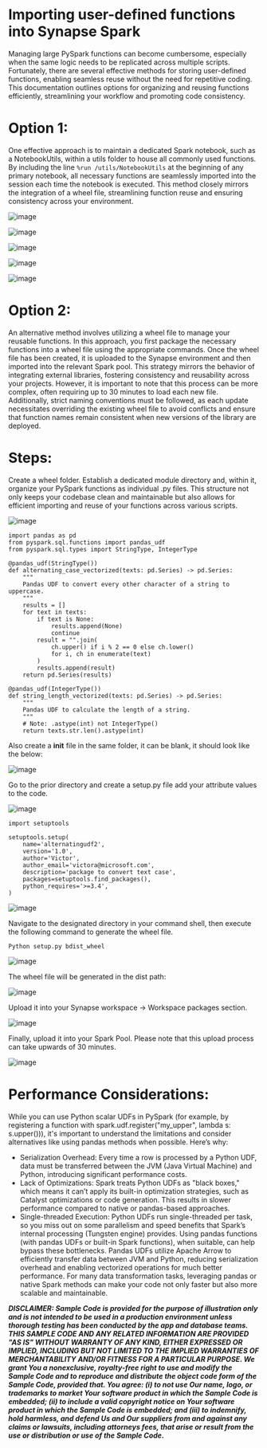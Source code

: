 # Importing user-defined functions into Synapse Spark 


Managing large PySpark functions can become cumbersome, especially when the same logic needs to be replicated across multiple scripts. 
Fortunately, there are several effective methods for storing user-defined functions, enabling seamless reuse without the need for repetitive coding. 
This documentation outlines options for organizing and reusing functions efficiently, streamlining your workflow and promoting code consistency.

# Option 1: 
One effective approach is to maintain a dedicated Spark notebook, such as a NotebookUtils, within a utils folder to house all commonly used functions. 
By including the line 
`%run /utils/NotebookUtils` 
at the beginning of any primary notebook, all necessary functions are seamlessly imported into the session each time the notebook is executed. 
This method closely mirrors the integration of a wheel file, streamlining function reuse and ensuring consistency across your environment.

![image](https://github.com/user-attachments/assets/91166031-08ac-41ff-8245-a1a4b18876aa)

![image](https://github.com/user-attachments/assets/d711c0d6-387f-40e0-bbf7-3872dd52815e)

![image](https://github.com/user-attachments/assets/452a1c6a-a80a-46c9-b38d-1caf9ddd753a)

![image](https://github.com/user-attachments/assets/f4f6913a-8e0d-4ed0-879b-191f9076b17b)

![image](https://github.com/user-attachments/assets/623e7a8a-97ff-4c89-b02c-9d4c04fd728c)

# Option 2: 

An alternative method involves utilizing a wheel file to manage your reusable functions. In this approach, you first package the necessary functions into a wheel file using the appropriate commands. Once the wheel file has been created, it is uploaded to the Synapse environment and then imported into the relevant Spark pool. This strategy mirrors the behavior of integrating external libraries, fostering consistency and reusability across your projects. However, it is important to note that this process can be more complex, often requiring up to 30 minutes to load each new file. Additionally, strict naming conventions must be followed, as each update necessitates overriding the existing wheel file to avoid conflicts and ensure that function names remain consistent when new versions of the library are deployed.

# Steps: 

Create a wheel folder. 
Establish a dedicated module directory and, within it, organize your PySpark functions as individual .py files. 
This structure not only keeps your codebase clean and maintainable but also allows for efficient importing and reuse of your functions across various scripts.

![image](https://github.com/user-attachments/assets/3edf07cc-89e3-4988-8637-a9e958897042)

```
import pandas as pd
from pyspark.sql.functions import pandas_udf
from pyspark.sql.types import StringType, IntegerType

@pandas_udf(StringType())
def alternating_case_vectorized(texts: pd.Series) -> pd.Series:
    """
    Pandas UDF to convert every other character of a string to uppercase.
    """
    results = []
    for text in texts:
        if text is None:
            results.append(None)
            continue
        result = "".join(
            ch.upper() if i % 2 == 0 else ch.lower()
            for i, ch in enumerate(text)
        )
        results.append(result)
    return pd.Series(results)

@pandas_udf(IntegerType())
def string_length_vectorized(texts: pd.Series) -> pd.Series:
    """
    Pandas UDF to calculate the length of a string.
    """
    # Note: .astype(int) not IntegerType()
    return texts.str.len().astype(int)
```

Also create a __init__ file in the same folder, it can be blank, it should look like the below: 

![image](https://github.com/user-attachments/assets/b4203d46-0714-4611-ae1f-e7125baa4583)

Go to the prior directory and create a setup.py file add your attribute values to the code.

![image](https://github.com/user-attachments/assets/0cda90ac-7b9a-44b0-8c12-9e1d1124f694)


```
import setuptools

setuptools.setup(
    name='alternatingudf2',
    version='1.0',
    author='Victor',
    author_email='victora@microsoft.com',
    description='package to convert text case',
    packages=setuptools.find_packages(),
    python_requires='>=3.4',
)
```

![image](https://github.com/user-attachments/assets/f6e594ff-bbdd-4cc5-81a6-28fffe34df80)

Navigate to the designated directory in your command shell, then execute the following command to generate the wheel file.

`Python setup.py bdist_wheel`


![image](https://github.com/user-attachments/assets/5ef9c01f-aa42-463f-b739-6aef5487fdbe)


The wheel file will be generated in the dist path:

![image](https://github.com/user-attachments/assets/fa6dd1f7-2284-4b2f-bb93-7b97e0f34d18)


Upload it into your Synapse workspace ->  Workspace packages section. 

![image](https://github.com/user-attachments/assets/3a4b8d9d-f6e9-4213-b9dd-d3d7785738ff)

Finally, upload it into your Spark Pool. Please note that this upload process can take upwards of 30 minutes. 

![image](https://github.com/user-attachments/assets/95f8a68b-ed9b-46ac-8199-d5abf79f229f)


# Performance Considerations: 
While you can use Python scalar UDFs in PySpark (for example, by registering a function with spark.udf.register("my_upper", lambda s: s.upper())), it's important to understand the limitations and consider alternatives like using pandas methods when possible.
Here’s why:
-	Serialization Overhead: Every time a row is processed by a Python UDF, data must be transferred between the JVM (Java Virtual Machine) and Python, introducing significant performance costs.
-	Lack of Optimizations: Spark treats Python UDFs as "black boxes," which means it can’t apply its built-in optimization strategies, such as Catalyst optimizations or code generation. This results in slower performance compared to native or pandas-based approaches.
-	Single-threaded Execution: Python UDFs run single-threaded per task, so you miss out on some parallelism and speed benefits that Spark’s internal processing (Tungsten engine) provides.
Using pandas functions (with pandas UDFs or built-in Spark functions), when suitable, can help bypass these bottlenecks. Pandas UDFs utilize Apache Arrow to efficiently transfer data between JVM and Python, reducing serialization overhead and enabling vectorized operations for much better performance. For many data transformation tasks, leveraging pandas or native Spark methods can make your code not only faster but also more scalable and maintainable.




***DISCLAIMER: Sample Code is provided for the purpose of illustration only and is not intended to be used in a production environment unless thorough testing has been conducted by the app and database teams. 
THIS SAMPLE CODE AND ANY RELATED INFORMATION ARE PROVIDED "AS IS" WITHOUT WARRANTY OF ANY KIND, EITHER EXPRESSED OR IMPLIED, INCLUDING BUT NOT LIMITED TO THE IMPLIED WARRANTIES OF MERCHANTABILITY AND/OR FITNESS 
FOR A PARTICULAR PURPOSE. We grant You a nonexclusive, royalty-free right to use and modify the Sample Code and to reproduce and distribute the object code form of the Sample Code, provided that. You agree: (i) 
to not use Our name, logo, or trademarks to market Your software product in which the Sample Code is embedded; (ii) to include a valid copyright notice on Your software product in which the Sample Code is 
embedded; and (iii) to indemnify, hold harmless, and defend Us and Our suppliers from and against any claims or lawsuits, including attorneys fees, that arise or result from the use or distribution or use of the 
Sample Code.***
